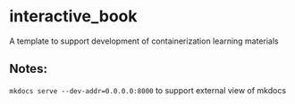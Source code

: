 # interactive_book
A template to support development of containerization learning materials

## Notes:

`mkdocs serve --dev-addr=0.0.0.0:8000` to support external view of mkdocs
